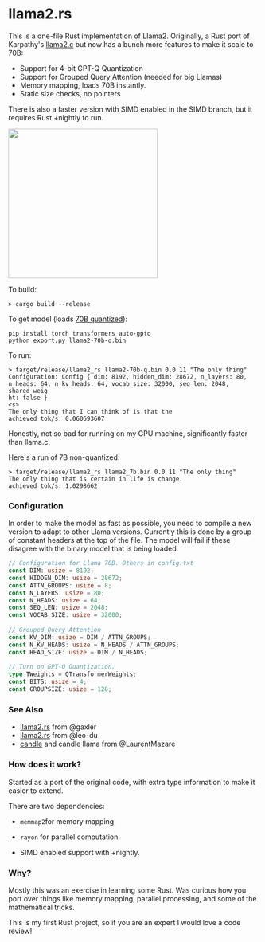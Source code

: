 # llama2.rs

This is a one-file Rust implementation of Llama2. Originally, a Rust port of Karpathy's [llama2.c](https://github.com/karpathy/llama2.c) but now has a bunch more features to make it scale to 70B:

* Support for 4-bit GPT-Q Quantization
* Support for Grouped Query Attention (needed for big Llamas)
* Memory mapping, loads 70B instantly.
* Static size checks, no pointers

There is also a faster version with SIMD enabled in the SIMD branch, but it requires Rust +nightly to run.

<img src="https://github.com/srush/llama2.rs/assets/35882/dac9a285-b141-409f-bb46-c81a28516cd1" width=300px>

To build:

```
> cargo build --release
```

To get model (loads [70B quantized](https://huggingface.co/TheBloke/llama-2-70b-Guanaco-QLoRA-GPTQ)):

```
pip install torch transformers auto-gptq
python export.py llama2-70b-q.bin
```

To run:

```
> target/release/llama2_rs llama2-70b-q.bin 0.0 11 "The only thing"
Configuration: Config { dim: 8192, hidden_dim: 28672, n_layers: 80, n_heads: 64, n_kv_heads: 64, vocab_size: 32000, seq_len: 2048, shared_weig
ht: false }                                                                                                                                   
<s> 
The only thing that I can think of is that the          
achieved tok/s: 0.060693607
```

Honestly, not so bad for running on my GPU machine, significantly faster than llama.c. 

Here's a run of 7B non-quantized:

```
> target/release/llama2_rs llama2_7b.bin 0.0 11 "The only thing"
The only thing that is certain in life is change.
achieved tok/s: 1.0298662
```

### Configuration

In order to make the model as fast as possible, you need to compile a new version to adapt to other Llama versions. Currently this is done by a group of constant headers at the top of the file. The model will fail if these disagree with the binary model that is being loaded. 

```rust
// Configuration for Llama 70B. Others in config.txt                                                                                          
const DIM: usize = 8192;                                                                                                                      
const HIDDEN_DIM: usize = 28672;                                                                                                              
const ATTN_GROUPS: usize = 8;                                                                                                                 
const N_LAYERS: usize = 80;                                                                                                                   
const N_HEADS: usize = 64;                                                                                                                    
const SEQ_LEN: usize = 2048;                                                                                                                  
const VOCAB_SIZE: usize = 32000;                                                                                                              
                                                                                                                                              
// Grouped Query Attention                                                                                                                    
const KV_DIM: usize = DIM / ATTN_GROUPS;                                                                                                      
const N_KV_HEADS: usize = N_HEADS / ATTN_GROUPS;                                                                                              
const HEAD_SIZE: usize = DIM / N_HEADS;                                                                                                       
                                                                                                                                              
// Turn on GPT-Q Quantization.                                                                                                                
type TWeights = QTransformerWeights;                                                                                                          
const BITS: usize = 4;                                                                                                                        
const GROUPSIZE: usize = 128; 
```

### See Also

* [llama2.rs](https://github.com/gaxler/llama2.rs) from @gaxler 
* [llama2.rs](https://github.com/leo-du/llama2.rs) from @leo-du
* [candle](https://github.com/LaurentMazare/candle) and candle llama from @LaurentMazare

### How does it work?

Started as a port of the original code, with extra type information to make it easier to extend. 

There are two dependencies: 
* `memmap2`for memory mapping
* `rayon` for parallel computation.

* SIMD enabled support with +nightly.


### Why? 

Mostly this was an exercise in learning some Rust. Was curious how you port over things like memory mapping, parallel processing, and some of the mathematical tricks. 

This is my first Rust project, so if you are an expert I would love a code review!
